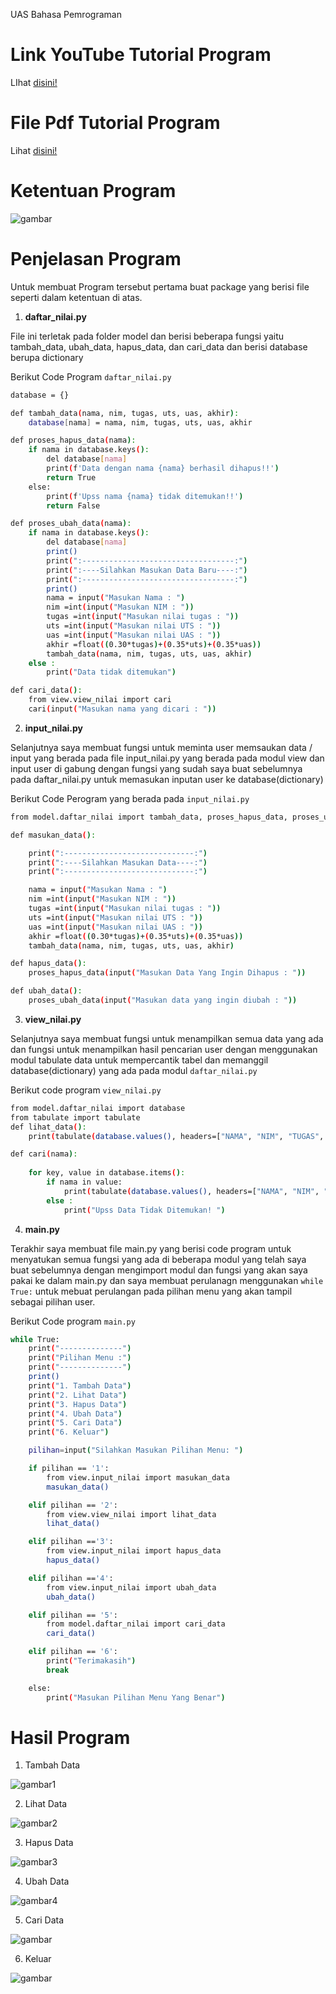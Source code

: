 UAS Bahasa Pemrograman

# Link YouTube Tutorial Program

LIhat [disini!]()

# File Pdf Tutorial Program

Lihat [disini!]()


# Ketentuan Program
![gambar](ss/1.png)

# Penjelasan Program 
Untuk membuat Program tersebut pertama buat package yang berisi file seperti dalam ketentuan di atas.

1. **daftar_nilai.py**

File ini terletak pada folder model dan berisi beberapa fungsi yaitu tambah_data, ubah_data, hapus_data, dan cari_data dan berisi database berupa dictionary

Berikut Code Program ```daftar_nilai.py```
```bash
database = {}

def tambah_data(nama, nim, tugas, uts, uas, akhir):
    database[nama] = nama, nim, tugas, uts, uas, akhir

def proses_hapus_data(nama):
    if nama in database.keys():
        del database[nama]
        print(f'Data dengan nama {nama} berhasil dihapus!!')
        return True
    else:
        print(f'Upss nama {nama} tidak ditemukan!!')
        return False

def proses_ubah_data(nama):
    if nama in database.keys():
        del database[nama]
        print()
        print(":----------------------------------:")
        print(":----Silahkan Masukan Data Baru----:")
        print(":----------------------------------:")
        print()
        nama = input("Masukan Nama : ")
        nim =int(input("Masukan NIM : "))
        tugas =int(input("Masukan nilai tugas : "))
        uts =int(input("Masukan nilai UTS : "))
        uas =int(input("Masukan nilai UAS : "))
        akhir =float((0.30*tugas)+(0.35*uts)+(0.35*uas))
        tambah_data(nama, nim, tugas, uts, uas, akhir)
    else :
        print("Data tidak ditemukan")

def cari_data():
    from view.view_nilai import cari
    cari(input("Masukan nama yang dicari : "))
```
2. **input_nilai.py**

Selanjutnya saya membuat fungsi untuk meminta user memsaukan data / input yang berada pada file input_nilai.py yang berada pada modul view dan input user di gabung dengan fungsi yang sudah saya buat sebelumnya pada daftar_nilai.py untuk memasukan inputan user ke database(dictionary)

Berikut Code Perogram yang berada pada ```input_nilai.py```
```bash
from model.daftar_nilai import tambah_data, proses_hapus_data, proses_ubah_data

def masukan_data():

    print(":-----------------------------:")
    print(":----Silahkan Masukan Data----:")
    print(":-----------------------------:")

    nama = input("Masukan Nama : ")
    nim =int(input("Masukan NIM : "))
    tugas =int(input("Masukan nilai tugas : "))
    uts =int(input("Masukan nilai UTS : "))
    uas =int(input("Masukan nilai UAS : "))
    akhir =float((0.30*tugas)+(0.35*uts)+(0.35*uas))
    tambah_data(nama, nim, tugas, uts, uas, akhir)

def hapus_data():
    proses_hapus_data(input("Masukan Data Yang Ingin Dihapus : "))

def ubah_data():
    proses_ubah_data(input("Masukan data yang ingin diubah : "))
```

3. **view_nilai.py**

Selanjutnya saya membuat fungsi untuk menampilkan semua data yang ada dan fungsi untuk menampilkan hasil pencarian user dengan menggunakan modul tabulate data untuk mempercantik tabel dan memanggil database(dictionary) yang ada pada modul ```daftar_nilai.py```

Berikut code program ```view_nilai.py```

```bash
from model.daftar_nilai import database 
from tabulate import tabulate 
def lihat_data():
    print(tabulate(database.values(), headers=["NAMA", "NIM", "TUGAS", "UTS", "UAS","AKHIR"], tablefmt="double_grid"))

def cari(nama):
    
    for key, value in database.items():
        if nama in value:
            print(tabulate(database.values(), headers=["NAMA", "NIM", "TUGAS", "UTS", "UAS","AKHIR"], tablefmt="double_grid"))
        else :
            print("Upss Data Tidak Ditemukan! ")
```
4. **main.py**

Terakhir saya membuat file main.py yang berisi code program untuk menyatukan semua fungsi yang ada di beberapa modul yang telah saya buat sebelumnya dengan mengimport modul dan fungsi yang akan saya pakai ke dalam main.py dan saya membuat perulanagn menggunakan ```while True:```  untuk mebuat perulangan pada pilihan menu yang akan tampil sebagai pilihan user.

Berikut Code program ```main.py```
```bash
while True:
    print("--------------")
    print("Pilihan Menu :")
    print("--------------")
    print()
    print("1. Tambah Data")
    print("2. Lihat Data")
    print("3. Hapus Data") 
    print("4. Ubah Data")
    print("5. Cari Data") 
    print("6. Keluar")

    pilihan=input("Silahkan Masukan Pilihan Menu: ")

    if pilihan == '1':
        from view.input_nilai import masukan_data
        masukan_data()

    elif pilihan == '2':
        from view.view_nilai import lihat_data
        lihat_data()

    elif pilihan =='3':
        from view.input_nilai import hapus_data
        hapus_data()

    elif pilihan =='4':
        from view.input_nilai import ubah_data
        ubah_data()

    elif pilihan == '5':
        from model.daftar_nilai import cari_data
        cari_data()

    elif pilihan == '6':
        print("Terimakasih")
        break 

    else:
        print("Masukan Pilihan Menu Yang Benar")
```

# Hasil Program 
1. Tambah Data

![gambar1](ss/t.png)

2. Lihat Data

![gambar2](ss/l.png)

3. Hapus Data

![gambar3](ss/h.png)

4. Ubah Data

![gambar4](ss/u.png)

5. Cari Data

![gambar](ss/c.png)

6. Keluar

![gambar](ss/k.png)

